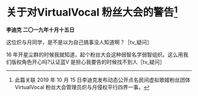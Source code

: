 # 关于对VirtualVocal 粉丝大会的警告[^1]
**李迪克	二〇一九年十月十五日**

这位炽与月同学，是不是以为自己搞事没人知道啊？［tv_疑问］

16 年开星尘群的时候我就知道，起个粉丝大会这种弱智名字弱智组织。这么用我们版权角色开心吗?认证蓝V 是担心我要告的时候找不到人［tv_疑问］

[^1]: 此篇关联 2019 年 10 月 15 日李迪克发布动态公开点名民间虚拟歌姬粉丝团体 VirtualVocal 粉丝大会管理员炽与月侵权平行四界一事。

